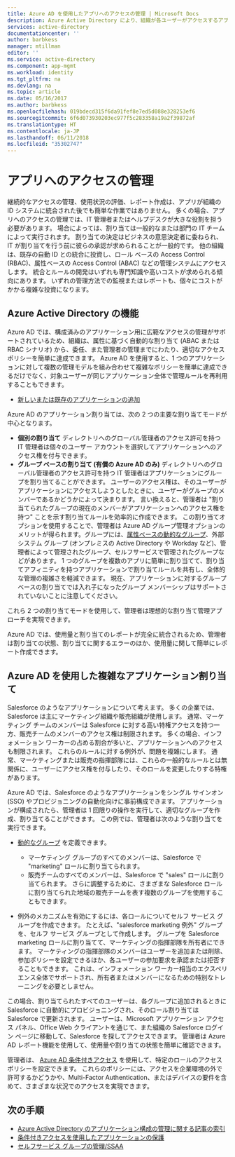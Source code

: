 ```yaml
---
title: Azure AD を使用したアプリへのアクセスの管理 | Microsoft Docs
description: Azure Active Directory により、組織が各ユーザーがアクセスするアプリをどのように指定できるかついて説明します。
services: active-directory
documentationcenter: ''
author: barbkess
manager: mtillman
editor: ''
ms.service: active-directory
ms.component: app-mgmt
ms.workload: identity
ms.tgt_pltfrm: na
ms.devlang: na
ms.topic: article
ms.date: 05/16/2017
ms.author: barbkess
ms.openlocfilehash: 019bdecd315f6da91fef8e7ed5d088e328253ef6
ms.sourcegitcommit: 6f6d073930203ec977f5c283358a19a2f39872af
ms.translationtype: HT
ms.contentlocale: ja-JP
ms.lasthandoff: 06/11/2018
ms.locfileid: "35302747"
---
```

# <a name="managing-access-to-apps"></a>アプリへのアクセスの管理
継続的なアクセスの管理、使用状況の評価、レポート作成は、アプリが組織の ID システムに統合された後でも簡単な作業ではありません。 多くの場合、アプリへのアクセスの管理では、IT 管理者またはヘルプデスクが大きな役割を担う必要があります。 場合によっては、割り当ては一般的なまたは部門の IT チームによって実行されます。 割り当ての決定はビジネスの意思決定者に委ねられ、IT が割り当てを行う前に彼らの承認が求められることが一般的です。  他の組織は、既存の自動 ID との統合に投資し、ロール ベースの Access Control (RBAC)、属性ベースの Access Control (ABAC) などの管理システムにアクセスします。 統合とルールの開発はいずれも専門知識や高いコストが求められる傾向にあります。 いずれの管理方法での監視またはレポートも、個々にコストがかかる複雑な投資になります。

## <a name="how-does-azure-active-directory-help"></a>Azure Active Directory の機能
 Azure AD では、構成済みのアプリケーション用に広範なアクセスの管理がサポートされているため、組織は、属性に基づく自動的な割り当て (ABAC または RBAC シナリオ) から、委任、また管理者の管理までにわたり、適切なアクセス ポリシーを簡単に達成できます。 Azure AD を使用すると、1 つのアプリケーションに対して複数の管理モデルを組み合わせて複雑なポリシーを簡単に達成できるだけでなく、対象ユーザーが同じアプリケーション全体で管理ルールを再利用することもできます。

* [新しいまたは既存のアプリケーションの追加](configure-single-sign-on-portal.md)

 Azure AD のアプリケーション割り当ては、次の 2 つの主要な割り当てモードが中心となります。

* **個別の割り当て** ディレクトリへのグローバル管理者のアクセス許可を持つ IT 管理者は個々のユーザー アカウントを選択してアプリケーションへのアクセス権を付与できます。
* **グループ ベースの割り当て (有償の Azure AD のみ)** ディレクトリへのグローバル管理者のアクセス許可を持つ IT 管理者はアプリケーションにグループを割り当てることができます。 ユーザーのアクセス権は、そのユーザーがアプリケーションにアクセスしようとしたときに、ユーザーがグループのメンバーであるかどうかによって決まります。 言い換えると、管理者は "割り当てられたグループの現在のメンバーがアプリケーションへのアクセス権を持つ" ことを示す割り当てルールを効率的に作成できます。 この割り当てオプションを使用することで、管理者は Azure AD グループ管理オプションのメリットが得られます。グループには、[属性ベースの動的なグループ](../active-directory-groups-create-azure-portal.md)、外部システム グループ (オンプレミスの Active Directory や Workday など)、管理者によって管理されたグループ、セルフサービスで管理されたグループなどがあります。 1 つのグループを複数のアプリに簡単に割り当てて、割り当てアフィニティを持つアプリケーションで割り当てルールを共有し、全体的な管理の複雑さを軽減できます。 現在、アプリケーションに対するグループ ベースの割り当てでは入れ子になったグループ メンバーシップはサポートされていないことに注意してください。

これら 2 つの割り当てモードを使用して、管理者は理想的な割り当て管理アプローチを実現できます。

Azure AD では、使用量と割り当てのレポートが完全に統合されるため、管理者は割り当ての状態、割り当てに関するエラーのほか、使用量に関して簡単にレポート作成できます。

## <a name="complex-application-assignment-with-azure-ad"></a>Azure AD を使用した複雑なアプリケーション割り当て
Salesforce のようなアプリケーションについて考えます。 多くの企業では、Salesforce は主にマーケティング組織や販売組織が使用します。 通常、マーケティング チームのメンバーは Salesforce に対する高い特権アクセスを持つ一方、販売チームのメンバーのアクセス権は制限されます。 多くの場合、インフォメーション ワーカーの占める割合が多いと、アプリケーションへのアクセスも制限されます。 これらのルールに対する例外が、問題を複雑にします。 通常、マーケティングまたは販売の指揮部隊には、これらの一般的なルールとは無関係に、ユーザーにアクセス権を付与したり、そのロールを変更したりする特権があります。

Azure AD では、Salesforce のようなアプリケーションをシングル サインオン (SSO) やプロビジョニングの自動化向けに事前構成できます。 アプリケーションが構成されたら、管理者は 1 回限りの操作を実行して、適切なグループを作成、割り当てることができます。 この例では、管理者は次のような割り当てを実行できます。

* [動的なグループ](../active-directory-groups-create-azure-portal.md) を定義できます。
  
  * マーケティング グループのすべてのメンバーは、Salesforce で "marketing" ロールに割り当てられます。
  * 販売チームのすべてのメンバーは、Salesforce で "sales" ロールに割り当てられます。 さらに調整するために、さまざまな Salesforce ロールに割り当てられた地域の販売チームを表す複数のグループを使用することもできます。
* 例外のメカニズムを有効にするには、各ロールについてセルフ サービス グループを作成できます。 たとえば、"salesforce marketing 例外" グループを、セルフ サービス グループとして作成します。 グループを Salesforce marketing ロールに割り当てて、マーケティングの指揮部隊を所有者にできます。 マーケティングの指揮部隊のメンバーはユーザーを追加または削除、参加ポリシーを設定できるほか、各ユーザーの参加要求を承認または拒否することもできます。 これは、インフォメーション ワーカー相当のエクスペリエンス全体でサポートされ、所有者またはメンバーになるための特別なトレーニングを必要としません。

この場合、割り当てられたすべてのユーザーは、各グループに追加されるときに Salesforce に自動的にプロビジョニングされ、そのロール割り当ては Salesforce で更新されます。 ユーザーは、Microsoft アプリケーション アクセス パネル、Office Web クライアントを通じて、また組織の Salesforce ログイン ページに移動して、Salesforce を探してアクセスできます。 管理者は Azure AD レポート機能を使用して、使用量や割り当ての状態を簡単に確認できます。

管理者は、 [Azure AD 条件付きアクセス](../active-directory-conditional-access-azure-portal.md) を使用して、特定のロールのアクセス ポリシーを設定できます。 これらのポリシーには、アクセスを企業環境の外で許可するかどうかや、Multi-Factor Authentication、またはデバイスの要件を含めて、さまざまな状況でのアクセスを実現できます。

## <a name="next-steps"></a>次の手順

* [Azure Active Directory のアプリケーション構成の管理に関する記事の索引](../active-directory-apps-index.md)
* [条件付きアクセスを使用したアプリケーションの保護](../active-directory-conditional-access-azure-portal.md)
* [セルフサービス グループの管理/SSAA](../active-directory-accessmanagement-self-service-group-management.md)
